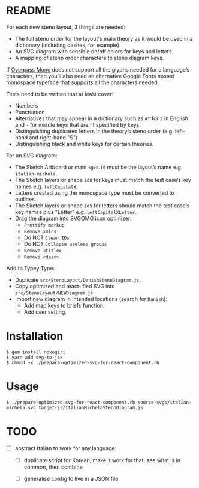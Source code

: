 # README

For each new steno layout, 3 things are needed:

- The full steno order for the layout's main theory as it would be used in a dictionary (including dashes, for example).
- An SVG diagram with sensible on/off colors for keys and letters.
- A mapping of steno order characters to steno diagram keys.

If [Overpass Mono](https://fonts.google.com/specimen/Overpass+Mono) does not support all the glyphs needed for a language’s characters, then you’ll also need an alternative Google Fonts hosted monospace typeface that supports all the characters needed.

Tests need to be written that at least cover:

- Numbers
- Punctuation
- Alternatives that may appear in a dictionary such as `#T` for `3` in English and `-` for middle keys that aren’t specified by keys.
- Distinguishing duplicated letters in the theory’s steno order (e.g. left-hand and right-hand "S")
- Distinguishing black and white keys for certain theories.

For an SVG diagram:

- The Sketch Artboard or main `<g>`s `id` must be the layout’s name e.g. `italian-michela`.
- The Sketch layers or shape `id`s for keys must match the test case’s key names e.g. `leftCapitalX`.
- Letters created using the monospace type must be converted to outlines.
- The Sketch layers or shape `id`s for letters should match the test case’s key names plus "Letter" e.g. `leftCapitalXLetter`.
- Drag the diagram into [SVGOMG icon optimizer](https://jakearchibald.github.io/svgomg/):
    - `Prettify markup`
    - `Remove xmlns`
    - Do NOT `Clean IDs`
    - Do NOT `Collapse useless groups`
    - `Remove <title>`
    - `Remove <desc>`

Add to Typey Type:

- Duplicate `src/StenoLayout/DanishStenoDiagram.js`.
- Copy optimized and react-ified SVG into `src/StenoLayout/NEWDiagram.js`.
- Import new diagram in intended locations (search for `Danish`):
    - Add map keys to briefs function.
    - Add user setting.



# Installation

```
$ gem install nokogiri
$ yarn add svg-to-jsx
$ chmod +x ./prepare-optimized-svg-for-react-component.rb
```



# Usage

```
$ ./prepare-optimized-svg-for-react-component.rb source-svgs/italian-michela.svg target-js/ItalianMichelaStenoDiagram.js
```



# TODO

- [ ] abstract Italian to work for any language:
    - [ ] duplicate script for Korean, make it work for that, see what is in common, then combine
    - [ ] generalise config to live in a JSON file

